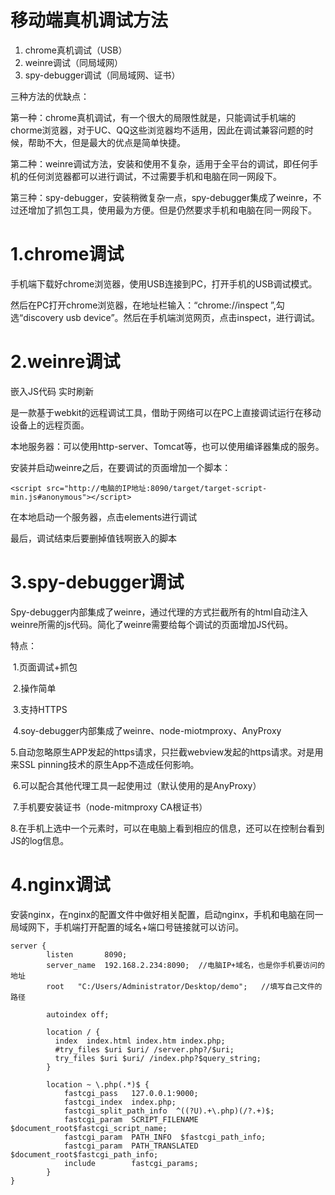 # 移动端真机调试方法

1. chrome真机调试（USB）
2. weinre调试（同局域网）
3. spy-debugger调试（同局域网、证书）



 三种方法的优缺点：

第一种：chrome真机调试，有一个很大的局限性就是，只能调试手机端的chorme浏览器，对于UC、QQ这些浏览器均不适用，因此在调试兼容问题的时候，帮助不大，但是最大的优点是简单快捷。

第二种：weinre调试方法，安装和使用不复杂，适用于全平台的调试，即任何手机的任何浏览器都可以进行调试，不过需要手机和电脑在同一网段下。

第三种：spy-debugger，安装稍微复杂一点，spy-debugger集成了weinre，不过还增加了抓包工具，使用最为方便。但是仍然要求手机和电脑在同一网段下。



# 1.chrome调试

手机端下载好chrome浏览器，使用USB连接到PC，打开手机的USB调试模式。

然后在PC打开chrome浏览器，在地址栏输入：“chrome://inspect ”,勾选“discovery usb device”。然后在手机端浏览网页，点击inspect，进行调试。



# 2.weinre调试

嵌入JS代码   实时刷新

是一款基于webkit的远程调试工具，借助于网络可以在PC上直接调试运行在移动设备上的远程页面。

本地服务器：可以使用http-server、Tomcat等，也可以使用编译器集成的服务。

安装并启动weinre之后，在要调试的页面增加一个脚本：

```
<script src="http://电脑的IP地址:8090/target/target-script-min.js#anonymous"></script>
```

在本地启动一个服务器，点击elements进行调试

最后，调试结束后要删掉值钱啊嵌入的脚本



# 3.spy-debugger调试

Spy-debugger内部集成了weinre，通过代理的方式拦截所有的html自动注入weinre所需的js代码。简化了weinre需要给每个调试的页面增加JS代码。



特点：

​	1.页面调试+抓包

​	2.操作简单

​	3.支持HTTPS

​	4.soy-debugger内部集成了weinre、node-miotmproxy、AnyProxy

​	5.自动忽略原生APP发起的https请求，只拦截webview发起的https请求。对是用来SSL pinning技术的原生App不造成任何影响。

​	6.可以配合其他代理工具一起使用过（默认使用的是AnyProxy）

​	7.手机要安装证书（node-mitmproxy CA根证书）

​	8.在手机上选中一个元素时，可以在电脑上看到相应的信息，还可以在控制台看到JS的log信息。



# 4.nginx调试

安装nginx，在nginx的配置文件中做好相关配置，启动nginx，手机和电脑在同一局域网下，手机端打开配置的域名+端口号链接就可以访问。

```
server {  
        listen       8090;  
        server_name  192.168.2.234:8090;  //电脑IP+域名，也是你手机要访问的地址
        root   "C:/Users/Administrator/Desktop/demo";   //填写自己文件的路径
          
        autoindex off;  
  
        location / {  
          index  index.html index.htm index.php;  
          #try_files $uri $uri/ /server.php?/$uri;  
          try_files $uri $uri/ /index.php?$query_string;  
        }  
  
        location ~ \.php(.*)$ {  
            fastcgi_pass   127.0.0.1:9000;  
            fastcgi_index  index.php;  
            fastcgi_split_path_info  ^((?U).+\.php)(/?.+)$;  
            fastcgi_param  SCRIPT_FILENAME  $document_root$fastcgi_script_name;  
            fastcgi_param  PATH_INFO  $fastcgi_path_info;  
            fastcgi_param  PATH_TRANSLATED  $document_root$fastcgi_path_info;  
            include        fastcgi_params;  
        }  
}
```

















